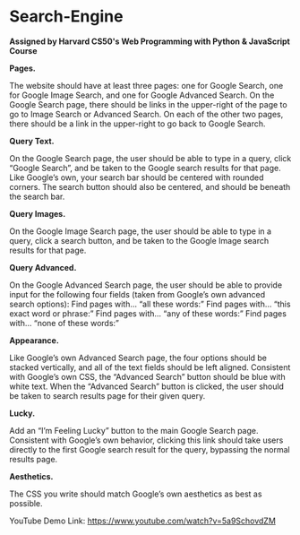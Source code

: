 # Search-Engine

**Assigned by Harvard CS50's Web Programming with Python & JavaScript Course**

**Pages.**

The website should have at least three pages: one for Google Search, one for Google Image Search, and one for Google Advanced Search.
On the Google Search page, there should be links in the upper-right of the page to go to Image Search or Advanced Search. On each of the other two pages, there should be a link in the upper-right to go back to Google Search.

**Query Text.**

On the Google Search page, the user should be able to type in a query, click “Google Search”, and be taken to the Google search results for that page.
Like Google’s own, your search bar should be centered with rounded corners. The search button should also be centered, and should be beneath the search bar.

**Query Images.**

On the Google Image Search page, the user should be able to type in a query, click a search button, and be taken to the Google Image search results for that page.

**Query Advanced.**

On the Google Advanced Search page, the user should be able to provide input for the following four fields (taken from Google’s own advanced search options):
    Find pages with… “all these words:”
    Find pages with… “this exact word or phrase:”
    Find pages with… “any of these words:”
    Find pages with… “none of these words:”

**Appearance.**

Like Google’s own Advanced Search page, the four options should be stacked vertically, and all of the text fields should be left aligned.
Consistent with Google’s own CSS, the “Advanced Search” button should be blue with white text. When the “Advanced Search” button is clicked, the user should be taken to search results page for their given query.

**Lucky.**

Add an “I’m Feeling Lucky” button to the main Google Search page. Consistent with Google’s own behavior, clicking this link should take users directly to the first Google search result for the query, bypassing the normal results page.

**Aesthetics.**

The CSS you write should match Google’s own aesthetics as best as possible.

YouTube Demo Link: https://www.youtube.com/watch?v=5a9SchovdZM
